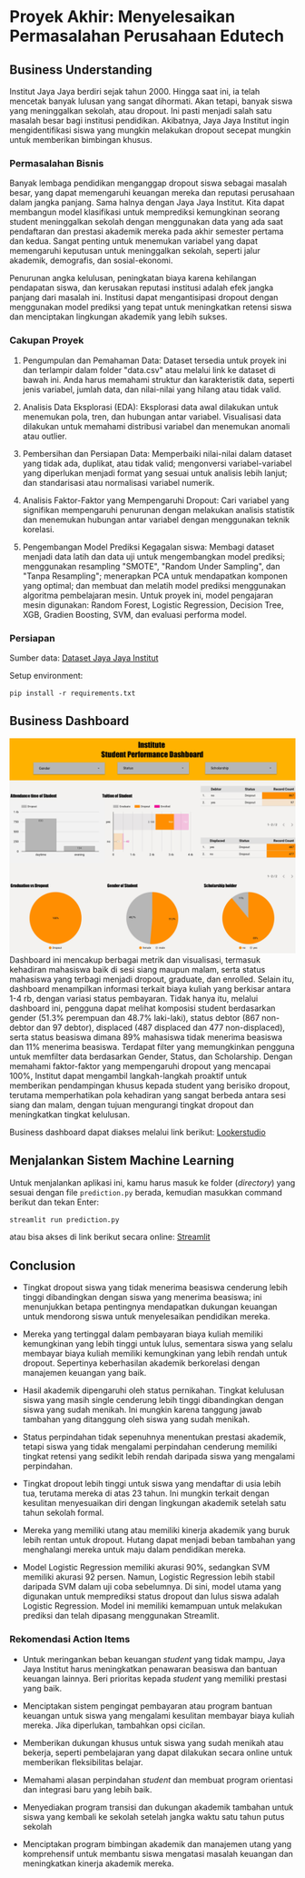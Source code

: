 # Proyek Akhir: Menyelesaikan Permasalahan Perusahaan Edutech

## Business Understanding
Institut Jaya Jaya berdiri sejak tahun 2000. Hingga saat ini, ia telah mencetak banyak lulusan yang sangat dihormati. Akan tetapi, banyak siswa yang meninggalkan sekolah, atau dropout. Ini pasti menjadi salah satu masalah besar bagi institusi pendidikan. Akibatnya, Jaya Jaya Institut ingin mengidentifikasi siswa yang mungkin melakukan dropout secepat mungkin untuk memberikan bimbingan khusus.

### Permasalahan Bisnis
Banyak lembaga pendidikan menganggap dropout siswa sebagai masalah besar, yang dapat memengaruhi keuangan mereka dan reputasi perusahaan dalam jangka panjang. Sama halnya dengan Jaya Jaya Institut. Kita dapat membangun model klasifikasi untuk memprediksi kemungkinan seorang student meninggalkan sekolah dengan menggunakan data yang ada saat pendaftaran dan prestasi akademik mereka pada akhir semester pertama dan kedua. Sangat penting untuk menemukan variabel yang dapat memengaruhi keputusan untuk meninggalkan sekolah, seperti jalur akademik, demografis, dan sosial-ekonomi.

Penurunan angka kelulusan, peningkatan biaya karena kehilangan pendapatan siswa, dan kerusakan reputasi institusi adalah efek jangka panjang dari masalah ini. Institusi dapat mengantisipasi dropout dengan menggunakan model prediksi yang tepat untuk meningkatkan retensi siswa dan menciptakan lingkungan akademik yang lebih sukses.


### Cakupan Proyek
1. Pengumpulan dan Pemahaman Data: Dataset tersedia untuk proyek ini dan terlampir dalam folder "data.csv" atau melalui link ke dataset di bawah ini. Anda harus memahami struktur dan karakteristik data, seperti jenis variabel, jumlah data, dan nilai-nilai yang hilang atau tidak valid.

2. Analisis Data Eksplorasi (EDA): Eksplorasi data awal dilakukan untuk menemukan pola, tren, dan hubungan antar variabel. Visualisasi data dilakukan untuk memahami distribusi variabel dan menemukan anomali atau outlier.

3. Pembersihan dan Persiapan Data: Memperbaiki nilai-nilai dalam dataset yang tidak ada, duplikat, atau tidak valid; mengonversi variabel-variabel yang diperlukan menjadi format yang sesuai untuk analisis lebih lanjut; dan standarisasi atau normalisasi variabel numerik.

4. Analisis Faktor-Faktor yang Mempengaruhi Dropout: Cari variabel yang signifikan mempengaruhi penurunan dengan melakukan analisis statistik dan menemukan hubungan antar variabel dengan menggunakan teknik korelasi.

5. Pengembangan Model Prediksi Kegagalan siswa: Membagi dataset menjadi data latih dan data uji untuk mengembangkan model prediksi; menggunakan resampling "SMOTE", "Random Under Sampling", dan "Tanpa Resampling"; menerapkan PCA untuk mendapatkan komponen yang optimal; dan membuat dan melatih model prediksi menggunakan algoritma pembelajaran mesin. Untuk proyek ini, model pengajaran mesin digunakan: Random Forest, Logistic Regression, Decision Tree, XGB, Gradien Boosting, SVM, dan evaluasi performa model.


### Persiapan

Sumber data: <a href="https://github.com/dicodingacademy/dicoding_dataset/blob/main/students_performance/">Dataset Jaya Jaya Institut</a>

Setup environment:
```
pip install -r requirements.txt
```

## Business Dashboard
<img src="ahmadreginald-dashboard.jpg" alt="Database Configuration" height="">
Dashboard ini mencakup berbagai metrik dan visualisasi, termasuk kehadiran mahasiswa baik di sesi siang maupun malam, serta status mahasiswa yang terbagi menjadi dropout, graduate, dan enrolled. Selain itu, dashboard menampilkan informasi terkait biaya kuliah yang berkisar antara 1-4 rb, dengan variasi status pembayaran.
Tidak hanya itu, melalui dashboard ini, pengguna dapat melihat komposisi student berdasarkan gender (51.3% perempuan dan 48.7% laki-laki), status debtor (867 non-debtor dan 97 debtor), displaced (487 displaced dan 477 non-displaced), serta status beasiswa dimana 89% mahasiswa tidak menerima beasiswa dan 11% menerima beasiswa.
Terdapat filter yang memungkinkan pengguna untuk memfilter data berdasarkan Gender, Status, dan Scholarship. Dengan memahami faktor-faktor yang mempengaruhi dropout yang mencapai 100%, Institut dapat mengambil langkah-langkah proaktif untuk memberikan pendampingan khusus kepada student yang berisiko dropout, terutama memperhatikan pola kehadiran yang sangat berbeda antara sesi siang dan malam, dengan tujuan mengurangi tingkat dropout dan meningkatkan tingkat kelulusan.

Business dashboard dapat diakses melalui link berikut: <a href="https://lookerstudio.google.com/u/0/reporting/b17a5c9c-e2e5-4dda-a753-780201d89fb3/page/ZM62D">Lookerstudio</a>

## Menjalankan Sistem Machine Learning
Untuk menjalankan aplikasi ini, kamu harus masuk ke folder (_directory_) yang sesuai dengan file `prediction.py` berada, kemudian masukkan command berikut dan tekan Enter:
```bash
streamlit run prediction.py
```
atau bisa akses di link berikut secara online: <a href="https://4fheqowfkzggbwkeohsagh.streamlit.app/">Streamlit</a>

## Conclusion
- Tingkat dropout siswa yang tidak menerima beasiswa cenderung lebih tinggi dibandingkan dengan siswa yang menerima beasiswa; ini menunjukkan betapa pentingnya mendapatkan dukungan keuangan untuk mendorong siswa untuk menyelesaikan pendidikan mereka.

- Mereka yang tertinggal dalam pembayaran biaya kuliah memiliki kemungkinan yang lebih tinggi untuk lulus, sementara siswa yang selalu membayar biaya kuliah memiliki kemungkinan yang lebih rendah untuk dropout. Sepertinya keberhasilan akademik berkorelasi dengan manajemen keuangan yang baik.

- Hasil akademik dipengaruhi oleh status pernikahan. Tingkat kelulusan siswa yang masih single cenderung lebih tinggi dibandingkan dengan siswa yang sudah menikah. Ini mungkin karena tanggung jawab tambahan yang ditanggung oleh siswa yang sudah menikah.

- Status perpindahan tidak sepenuhnya menentukan prestasi akademik, tetapi siswa yang tidak mengalami perpindahan cenderung memiliki tingkat retensi yang sedikit lebih rendah daripada siswa yang mengalami perpindahan.

- Tingkat dropout lebih tinggi untuk siswa yang mendaftar di usia lebih tua, terutama mereka di atas 23 tahun. Ini mungkin terkait dengan kesulitan menyesuaikan diri dengan lingkungan akademik setelah satu tahun sekolah formal.

- Mereka yang memiliki utang atau memiliki kinerja akademik yang buruk lebih rentan untuk dropout. Hutang dapat menjadi beban tambahan yang menghalangi mereka untuk maju dalam pendidikan mereka.

- Model Logistic Regression memiliki akurasi 90%, sedangkan SVM memiliki akurasi 92 persen. Namun, Logistic Regression lebih stabil daripada SVM dalam uji coba sebelumnya. Di sini, model utama yang digunakan untuk memprediksi status dropout dan lulus siswa adalah Logistic Regression. Model ini memiliki kemampuan untuk melakukan prediksi dan telah dipasang menggunakan Streamlit.



### Rekomendasi Action Items
- Untuk meringankan beban keuangan _student_ yang tidak mampu, Jaya Jaya Institut harus meningkatkan penawaran beasiswa dan bantuan keuangan lainnya. Beri prioritas kepada _student_ yang memiliki prestasi yang baik.

- Menciptakan sistem pengingat pembayaran atau program bantuan keuangan untuk siswa yang mengalami kesulitan membayar biaya kuliah mereka. Jika diperlukan, tambahkan opsi cicilan.

- Memberikan dukungan khusus untuk siswa yang sudah menikah atau bekerja, seperti pembelajaran yang dapat dilakukan secara online untuk memberikan fleksibilitas belajar.

- Memahami alasan perpindahan _student_ dan membuat program orientasi dan integrasi baru yang lebih baik.

- Menyediakan program transisi dan dukungan akademik tambahan untuk siswa yang kembali ke sekolah setelah jangka waktu satu tahun putus sekolah

- Menciptakan program bimbingan akademik dan manajemen utang yang komprehensif untuk membantu siswa mengatasi masalah keuangan dan meningkatkan kinerja akademik mereka.
